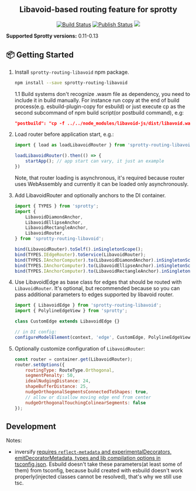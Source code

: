 <div align="center">
  <h2>Libavoid-based routing feature for sprotty</h2>
 
 <a href="https://github.com/Aksem/sprotty-routing-libavoid/actions"><img alt="Build Status" src="https://github.com/Aksem/sprotty-routing-libavoid/workflows/Build/badge.svg?color=green" /></a> <a href="https://github.com/Aksem/sprotty-routing-libavoid/actions"> <img alt="Publish Status" src="https://github.com/Aksem/sprotty-routing-libavoid/workflows/Publish/badge.svg?color=green" /></a>  <img src="https://api.dependabot.com/badges/status?host=github&repo=hodgef/ts-library-boilerplate-basic" />
 
</div>

**Supported Sprotty versions:** 0.11-0.13

## 📦 Getting Started

1. Install `sprotty-routing-libavoid` npm package.

    ```sh
    npm install --save sprotty-routing-libavoid
    ```

    1.1 Build systems don't recognize .wasm file as dependency, you need to include it in build manually. For instance run copy at the end of build process(e.g. esbuild-plugin-copy for esbuild) or just execute cp as the second subcommand of npm build script(or postbuild command), e.g:

    ```json
    "postbuild": "cp -f ../../node_modules/libavoid-js/dist/libavoid.wasm ./dist/libavoid.wasm"
    ```

2. Load router before application start, e.g.:

    ```javascript
    import { load as loadLibavoidRouter } from 'sprotty-routing-libavoid';

    loadLibavoidRouter().then(() => {
        startApp(); // app start can vary, it just an example
    })
    ```

    Note, that router loading is asynchronous, it's required because router uses WebAssembly and currently it can be loaded only asynchronously.

3. Add LibavoidRouter and optionally anchors to the DI container.

    ```javascript
    import { TYPES } from 'sprotty';
    import {
        LibavoidDiamondAnchor,
        LibavoidEllipseAnchor,
        LibavoidRectangleAnchor,
        LibavoidRouter,
    } from 'sprotty-routing-libavoid';

    bind(LibavoidRouter).toSelf().inSingletonScope();
    bind(TYPES.IEdgeRouter).toService(LibavoidRouter);
    bind(TYPES.IAnchorComputer).to(LibavoidDiamondAnchor).inSingletonScope();
    bind(TYPES.IAnchorComputer).to(LibavoidEllipseAnchor).inSingletonScope();
    bind(TYPES.IAnchorComputer).to(LibavoidRectangleAnchor).inSingletonScope();
    ```

4. Use LibavoidEdge as base class for edges that should be routed with `LibavoidRouter`. It's optional, but recommended because so you can pass additional parameters to edges supported by libavoid router.

    ```javascript
    import { LibavoidEdge } from 'sprotty-routing-libavoid';
    import { PolylineEdgeView } from 'sprotty';

    class CustomEdge extends LibavoidEdge {}

    // in DI config:
    configureModelElement(context, 'edge', CustomEdge, PolylineEdgeView);
    ```

5. Optionally customize configuration of `LibavoidRouter`:

    ```javascript
    const router = container.get(LibavoidRouter);
    router.setOptions({
        routingType: RouteType.Orthogonal,
        segmentPenalty: 50,
        idealNudgingDistance: 24,
        shapeBufferDistance: 25,
        nudgeOrthogonalSegmentsConnectedToShapes: true,
        // allow or disallow moving edge end from center
        nudgeOrthogonalTouchingColinearSegments: false
    });
    ```

## Development

Notes:

- inversify [requires `reflect-metadata` and experimentalDecorators, emitDecoratorMetadata, types and lib compilation options in tsconfig.json](https://inversify.io/). Esbuild doesn't take these parameters(at least some of them) from tsconfig, because build created with esbuild doesn't work properly(injected classes cannot be resolved), that's why we still use tsc.
